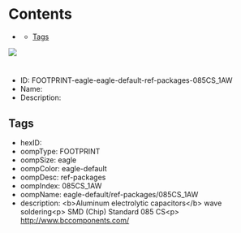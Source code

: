 



Contents
========

* [](#)
	* [Tags](#tags)
  
![][im]
# 

- ID: FOOTPRINT-eagle-eagle-default-ref-packages-085CS_1AW
- Name: 
- Description: 

## Tags

- hexID: 
- oompType: FOOTPRINT
- oompSize: eagle
- oompColor: eagle-default
- oompDesc: ref-packages
- oompIndex: 085CS_1AW
- oompName: eagle-default/ref-packages/085CS_1AW
- description: &lt;b&gt;Aluminum electrolytic capacitors&lt;/b&gt; wave soldering&lt;p&gt;&#xD;
SMD (Chip) Standard 085 CS&lt;p&gt;&#xD;
http://www.bccomponents.com/



[im]: image.png
